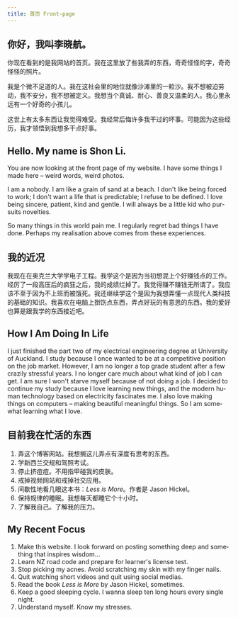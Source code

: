 ```yaml
---
title: 首页 Front-page
---
```

## 你好，我叫李晓航。

你现在看到的是我网站的首页。我在这里放了些我弄的东西，奇奇怪怪的字，奇奇怪怪的照片。

我是个微不足道的人。我在这社会里的地位就像沙滩里的一粒沙。我不想被迫劳动，我不安分，我不想被定义。我想当个真诚、耐心、善良又温柔的人。我心里永远有一个好奇的小孩儿。

这世上有太多东西让我觉得难受。我经常后悔许多我干过的坏事。可能因为这些经历，我才领悟到我想多干点好事。

<h2 lang="en">Hello. My name is Shon Li.</h2>

<p lang="en">You are now looking at the front page of my website. I have some things I made here – weird words, weird photos.</p>

<p lang="en">I am a nobody. I am like a grain of sand at a beach. I don't like being forced to work; I don't want a life that is predictable; I refuse to be defined. I love being sincere, patient, kind and gentle. I will always be a little kid who pursuits novelties.</p>

<p lang="en">So many things in this world pain me. I regularly regret bad things I have done. Perhaps my realisation above comes from these experiences.</p>

## 我的近况

我现在在奥克兰大学学电子工程。我学这个是因为当初想混上个好赚钱点的工作。经厉了一段高压后的疯狂之后，我的成绩烂掉了。我觉得赚不赚钱无所谓了。我应该不至于因为不上班而被饿死。我还继续学这个是因为我想弄懂一点现代人类科技的基础的知识。我喜欢在电脑上捯饬点东西，弄点好玩的有意思的东西。我的爱好也算是跟我学的东西接近吧。

<h2 lang="en">How I Am Doing In Life</h2>

<p lang="en">I just finished the part two of my electrical engineering degree at University of Auckland. I study because I once wanted to be at a competitive position on the job market. However, I am no longer a top grade student after a few crazily stressful years. I no longer care much about what kind of job I can get. I am sure I won't starve myself because of not doing a job. I decided to continue my study because I love learning new things, and the modern human technology based on electricity fascinates me. I also love making things on computers – making beautiful meaningful things. So I am somewhat learning what I love.</p>

## 目前我在忙活的东西

1. 弄这个博客网站。我想搁这儿弄点有深度有思考的东西。
2. 学新西兰交规和驾照考试。
3. 停止挤痘痘。不用指甲碰我的皮肤。
4. 戒掉视频网站和戒掉社交应用。
5. 间歇性地看几眼这本书：<i lang="en">Less is More</i>。作者是 <span lang="en">Jason Hickel</span>。
6. 保持规律的睡眠。我想每天都睡它个十小时。
7. 了解我自己。了解我的压力。

<h2 lang="en">My Recent Focus</h2>
<ol>
<li  lang="en">
  Make this website. I look forward on posting something deep and something that inspires wisdom...

<li  lang="en">
  Learn NZ road code and prepare for learner's license test.

  <li  lang="en">
  Stop picking my acnes. Avoid scratching my skin with my finger nails.

<li  lang="en">
  Quit watching short videos and quit using social medias.

<li  lang="en">
  Read the book <i>Less is More</i> by Jason Hickel, sometimes.

<li  lang="en">
  Keep a good sleeping cycle. I wanna sleep ten long hours every single night.

<li  lang="en">
  Understand myself. Know my stresses.